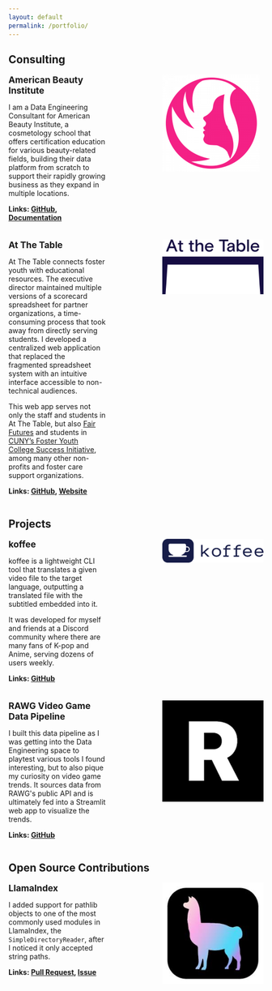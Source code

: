 ```yaml
---
layout: default
permalink: /portfolio/
---
```


## Consulting

<div style="display: flex; align-items: flex-start; margin-bottom: 1.5em;">
  <div style="flex: 1; padding-right: 8em;">
    <p style="font-size: 1.25em; font-weight: bold; margin: 0 0 0.5em 0;">
      American Beauty Institute
    </p>
    <p>
      I am a Data Engineering Consultant for American Beauty Institute, a cosmetology school that offers certification education for various beauty-related fields, building their data platform from scratch to support their rapidly growing business as they expand in multiple locations.
    </p>
<p style="font-weight: bold;">
    Links:
    <a href="https://github.com/AmericanBeautyInstitute/data-platform" target="_blank">GitHub</a>,
    <a href="https://americanbeautyinstitute.readthedocs.io/" target="_blank">Documentation</a>
</p>
  </div>
  <div style="flex: 0 0 200px;">
    <img src="../assets/images/american-beauty-institute.png" alt="Image 1" style="max-width: 100%;">
  </div>
</div>

<div style="display: flex; align-items: flex-start; margin-bottom: 1.5em;">
  <div style="flex: 1; padding-right: 8em;">
    <p style="font-size: 1.25em; font-weight: bold; margin: 0 0 0.5em 0;">
      At The Table
    </p>
    <p>
      At The Table connects foster youth with educational resources. The executive director maintained multiple versions of a scorecard spreadsheet for partner organizations, a time-consuming process that took away from directly serving students. I developed a centralized web application that replaced the fragmented spreadsheet system with an intuitive interface accessible to non-technical audiences.
    </p>
    <p>
      This web app serves not only the staff and students in At The Table, but also <a href="https://fairfuturesny.org" target="_blank">Fair Futures</a> and students in <a href="https://www.cuny.edu/about/administration/offices/student-affairs/programs-services/foster-youth-college-success-initiative-fycsi/" target="_blank">CUNY’s Foster Youth College Success Initiative</a>, among many other non-profits and foster care support organizations.
    </p>
<p style="font-weight: bold;">
    Links:
    <a href="https://github.com/andrewwkimm/doe-high-school-scorecard/tree/nodejs-express" target="_blank">GitHub</a>,
    <a href="https://doe-high-school-scorecard.onrender.com/" target="_blank">Website</a>
</p>
  </div>
  <div style="flex: 0 0 200px;">
    <img src="../assets/images/at-the-table.webp" alt="Image 1" style="max-width: 100%;">
  </div>
</div>

## Projects

<div style="display: flex; align-items: flex-start; margin-bottom: 1.5em;">
  <div style="flex: 1; padding-right: 8em;">
    <p style="font-size: 1.25em; font-weight: bold; margin: 0 0 0.5em 0;">
      koffee
    </p>
    <p>
      koffee is a lightweight CLI tool that translates a given video file to the target language, outputting a translated file with the subtitled embedded into it.
    </p>
    <p>
      It was developed for myself and friends at a Discord community where there are many fans of K-pop and Anime, serving dozens of users weekly.
    </p>
<p style="font-weight: bold;">
    Links:
    <a href="https://github.com/andrewwkimm/koffee" target="_blank">GitHub</a>
</p>
  </div>
  <div style="flex: 0 0 200px;">
    <img src="../assets/images/koffee.png" alt="Image 1" style="max-width: 100%;">
  </div>
</div>

<div style="display: flex; align-items: flex-start; margin-bottom: 1.5em;">
  <div style="flex: 1; padding-right: 8em;">
    <p style="font-size: 1.25em; font-weight: bold; margin: 0 0 0.5em 0;">
      RAWG Video Game Data Pipeline
    </p>
    <p>
      I built this data pipeline as I was getting into the Data Engineering space to playtest various tools I found interesting, but to also pique my curiosity on video game trends. It sources data from RAWG's public API and is ultimately fed into a Streamlit web app to visualize the trends.
    </p>
<p style="font-weight: bold;">
    Links:
    <a href="https://github.com/andrewwkimm/RAWG-Data-Pipeline" target="_blank">GitHub</a>
</p>
  </div>
  <div style="flex: 0 0 200px;">
    <img src="../assets/images/rawg.png" alt="Image 1" style="max-width: 100%;">
  </div>
</div>

## Open Source Contributions

<div style="display: flex; align-items: flex-start; margin-bottom: 1.5em;">
  <div style="flex: 1; padding-right: 8em;">
    <p style="font-size: 1.25em; font-weight: bold; margin: 0 0 0.5em 0;">
      LlamaIndex
    </p>
    <p>
      I added support for pathlib objects to one of the most commonly used modules in LlamaIndex, the <code>SimpleDirectoryReader</code>, after I noticed it only accepted string paths.
    </p>
<p style="font-weight: bold;">
    Links:
    <a href="https://github.com/run-llama/llama_index/pull/16108" target="_blank">Pull Request</a>,
    <a href="https://github.com/run-llama/llama_index/issues/16030" target="_blank">Issue</a>
</p>
  </div>
  <div style="flex: 0 0 200px;">
    <img src="../assets/images/llama-index.jpeg" alt="Image 1" style="max-width: 100%;">
  </div>
</div>